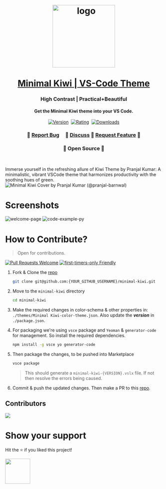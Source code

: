

<h1 align="center">
  <br>
    <img src="https://github.com/pranjal-barnwal/pranjal-barnwal/assets/71400605/60cbe9e9-57e0-45dd-811d-36cf0e5d4435" alt="logo" width="200">
  <br><br>
  <a href="https://marketplace.visualstudio.com/items?itemName=PranjalKumar.minimal-kiwi">
  Minimal Kiwi | VS-Code Theme
  </a>
  <br>
</h1>

<h3 align="center">High Contrast | Practical+Beautiful</h3>
<h4 align="center">Get the Minimal Kiwi theme into your VS Code.</h4>

<p align="center">
    <a href="https://marketplace.visualstudio.com/items?itemName=PranjalKumar.minimal-kiwi"><img src="https://img.shields.io/visual-studio-marketplace/v/PranjalKumar.minimal-kiwi?style=for-the-badge&colorA=252526&colorB=43A047&label=VERSION" alt="Version"></a>&nbsp;
    <a href="https://marketplace.visualstudio.com/items?itemName=PranjalKumar.minimal-kiwi"><img src="https://img.shields.io/visual-studio-marketplace/r/PranjalKumar.minimal-kiwi?style=for-the-badge&colorA=252526&colorB=43A047&label=Rating" alt="Rating"></a>&nbsp;
    <a href="https://marketplace.visualstudio.com/items?itemName=PranjalKumar.minimal-kiwi"><img src="https://img.shields.io/visual-studio-marketplace/d/PranjalKumar.minimal-kiwi?style=for-the-badge&colorA=252526&colorB=43A047&label=Downloads" alt="Downloads"></a>
</p>

<h3 align="center">
    🔹
    <a href="https://github.com/pranjal-barnwal/minimal-kiwi/issues">Report Bug</a> &nbsp; &nbsp;
    🔹
    <a href="https://github.com/pranjal-barnwal/minimal-kiwi/discussions">Discuss</a>
    🔹
    <a href="https://github.com/pranjal-barnwal/minimal-kiwi/issues">Request Feature</a>
    🔹
</h3>
<h3 align="center">
    🔹
    Open Source
    🔹
</h3>

<br>

Immerse yourself in the refreshing allure of Kiwi Theme by Pranjal Kumar: A minimalistic, vibrant VSCode theme that harmonizes productivity with the soothing hues of green.
<img src="https://github.com/pranjal-barnwal/pranjal-barnwal/assets/71400605/bc5849d4-74c9-4bec-bedf-69576141cc37" alt="Minimal Kiwi Cover by Pranjal Kumar (@pranjal-barnwal)">



# Screenshots
![welcome-page](https://github.com/pranjal-barnwal/pranjal-barnwal/assets/71400605/a9c01425-7f9b-479f-a2b5-ea92c9ba0267)
![code-example-py](https://github.com/pranjal-barnwal/pranjal-barnwal/assets/71400605/660b2600-4022-4c39-8a21-6a4b752896b9)


# How to Contribute?
> Open for contributions.

[![Pull Requests Welcome](https://img.shields.io/badge/PRs-welcome-brightgreen.svg?style=flat)](https://github.com/pranjal-barnwal/minimal-kiwi)
[![first-timers-only Friendly](https://img.shields.io/badge/beginner-friendly-blue.svg)](https://github.com/pranjal-barnwal/minimal-kiwi)

1. Fork & Clone the [repo](https://github.com/pranjal-barnwal/minimal-kiwi)
    ```sh
    git clone git@github.com:{YOUR_GITHUB_USERNAME}/minimal-kiwi.git
    ```

2. Move to the `minimal-kiwi` directory
    ```sh
    cd minimal-kiwi
    ```

3. Make the required changes in color-schema & other properties in: `./themes/Minimal Kiwi-color-theme.json`. Also update the ***version*** in `./package.json`.

4. For packaging we're using `vsce` package and `Yeoman` & `generator-code` for management. So install the required dependencies.
    ```sh
    npm install -g vsce yo generator-code
    ```

5. Then package the changes, to be pushed into Marketplace
    ```sh
    vsce package
    ```
    > This should generate a `minimal-kiwi-{VERSION}.vslx` file. If not then resolve the errors being caused.

6. Commit & push the updated changes. Then make a PR to this [repo](https://github.com/pranjal-barnwal/minimal-kiwi).




## Contributors
<a href="https://github.com/pranjal-barnwal/minimal-kiwi/graphs/contributors">
  <img src="https://contrib.rocks/image?repo=pranjal-barnwal/minimal-kiwi" />
</a>


# **Show your support**
Hit the ⭐ if you liked this project!

<img src="https://media.giphy.com/media/mGcNjsfWAjY5AEZNw6/giphy.gif" width="80">